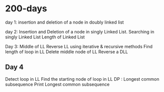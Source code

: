 # 200-days
day 1: insertion and deletion of a node in doubly linked list

day 2: Insertion and Deletion of a node in singly Linked List.
       Searching in singly Linked List
       Length of Linked List

Day 3: Middle of LL
       Reverse LL using iterative & recursive methods
       Find length of loop in LL
       Delete middle node of LL
       Reverse a DLL
       
## Day 4
Detect loop in LL
Find the starting node of loop in LL
DP : Longest common subsequence
Print Longest common subsequence
